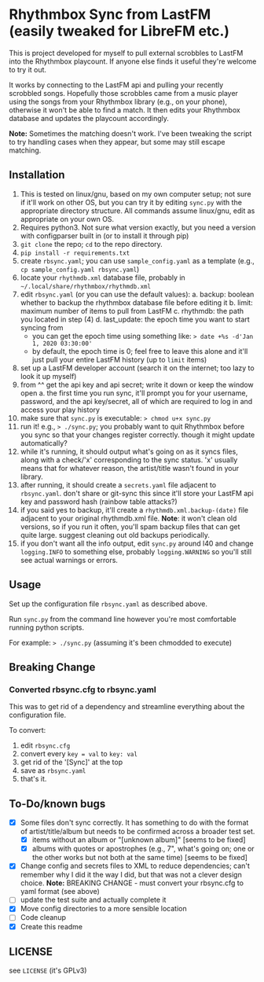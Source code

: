 # Rhythmbox Sync from LastFM (easily tweaked for LibreFM etc.)

This is project developed for myself to pull external scrobbles to LastFM into the Rhythmbox playcount. If anyone else finds it useful they're welcome to try it out.

It works by connecting to the LastFM api and pulling your recently scrobbled songs. Hopefully those scrobbles came from a music player using the songs from your Rhythmbox library (e.g., on your phone), otherwise it won't be able to find a match. It then edits your Rhythmbox database and updates the playcount accordingly.

**Note:** Sometimes the matching doesn't work. I've been tweaking the script to try handling cases when they appear, but some may still escape matching.
 
## Installation

1. This is tested on linux/gnu, based on my own computer setup; not sure if it'll work on other OS, but you can try it by editing `sync.py` with the appropriate directory structure. All commands assume linux/gnu, edit as appropriate on your own OS.
2. Requires python3. Not sure what version exactly, but you need a version with configparser built in (or to install it through pip)
3. `git clone` the repo; `cd` to the repo directory.
4. `pip install -r requirements.txt`
5. create `rbsync.yaml`; you can use `sample_config.yaml` as a template (e.g., `cp sample_config.yaml rbsync.yaml`)
6. locate your `rhythmdb.xml` database file, probably in `~/.local/share/rhythmbox/rhythmdb.xml`
7. edit `rbsync.yaml` (or you can use the default values):
  a. backup: boolean whether to backup the rhythmbox database file before editing it
  b. limit: maximum number of items to pull from LastFM
  c. rhythmdb: the path you located in step (4)
  d. last_update: the epoch time you want to start syncing from
    - you can get the epoch time using something like: `> date +%s -d'Jan 1, 2020 03:30:00'`
    - by default, the epoch time is 0; feel free to leave this alone and it'll just pull your entire LastFM history (up to `limit` items)
8. set up a LastFM developer account (search it on the internet; too lazy to look it up myself)
9. from ^^ get the api key and api secret; write it down or keep the window open
  a. the first time you run sync, it'll prompt you for your username, password, and the api key/secret, all of which are required to log in and access your play history
10. make sure that `sync.py` is executable: `> chmod u+x sync.py`
11. run it! e.g., `> ./sync.py`; you probably want to quit Rhythmbox before you sync so that your changes register correctly. though it might update automatically?
12. while it's running, it should output what's going on as it syncs files, along with a check/'x' corresponding to the sync status. 'x' usually means that for whatever reason, the artist/title wasn't found in your library.
13. after running, it should create a `secrets.yaml` file adjacent to `rbsync.yaml`. don't share or git-sync this since it'll store your LastFM api key and password hash (rainbow table attacks?)
14. if you said yes to backup, it'll create a `rhythmdb.xml.backup-(date)` file adjacent to your original rhythmdb.xml file. **Note**: it won't clean old versions, so if you run it often, you'll spam backup files that can get quite large. suggest cleaning out old backups periodically.
15. if you don't want all the info output, edit `sync.py` around l40 and change `logging.INFO` to something else, probably `logging.WARNING` so you'll still see actual warnings or errors.

## Usage

Set up the configuration file `rbsync.yaml` as described above.

Run `sync.py` from the command line however you're most comfortable running python scripts.

For example: `> ./sync.py` (assuming it's been chmodded to execute)

## Breaking Change

### Converted rbsync.cfg to rbsync.yaml

This was to get rid of a dependency and streamline everything about the configuration file.

To convert:

1. edit `rbsync.cfg`
2. convert every `key = val` to `key: val`
3. get rid of the '[Sync]' at the top
4. save as `rbsync.yaml`
5. that's it.

## To-Do/known bugs

- [X] Some files don't sync correctly. It has something to do with the format of artist/title/album but needs to be confirmed across a broader test set.
  - [x] items without an album or "[unknown album]" [seems to be fixed]
  - [x] albums with quotes or apostrophes (e.g., 7", what's going on; one or the other works but not both at the same time) [seems to be fixed]
- [X] Change config and secrets files to XML to reduce dependencies; can't remember why I did it the way I did, but that was not a clever design choice. **Note:** BREAKING CHANGE - must convert your rbsync.cfg to yaml format (see above)
- [ ] update the test suite and actually complete it
- [X] Move config directories to a more sensible location
- [ ] Code cleanup
- [X] Create this readme

## LICENSE

see `LICENSE` (it's GPLv3)
